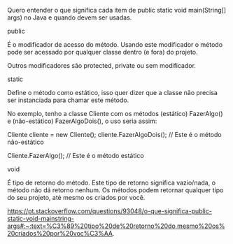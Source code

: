 Quero entender o que significa cada item de 
public static void main(String[] args) 
no Java e quando devem ser usadas.

public

É o modificador de acesso do método.
Usando este modificador o método pode ser acessado
por qualquer classe dentro (e fora) do projeto.

Outros modificadores são protected, 
private ou sem modificador.

static

Define o método como estático, isso quer dizer que a classe não precisa ser instanciada para chamar este método.

No exemplo, tenho a classe Cliente com os métodos (estático) FazerAlgo() e (não-estático) FazerAlgoDois(), o uso seria assim:

Cliente cliente = new Cliente();
cliente.FazerAlgoDois(); // Este é o método não-estático

Cliente.FazerAlgo(); // Este é o método estático

void

É tipo de retorno do método.
Este tipo de retorno significa vazio/nada, 
o método não dá retorno nenhum. Os métodos podem retornar qualquer tipo do seu projeto,
até mesmo os criados por você.

https://pt.stackoverflow.com/questions/93048/o-que-significa-public-static-void-mainstring-args#:~:text=%C3%89%20tipo%20de%20retorno%20do,mesmo%20os%20criados%20por%20voc%C3%AA. 
